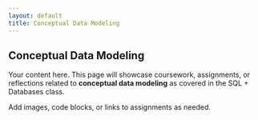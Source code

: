 ```yaml
---
layout: default
title: Conceptual Data Modeling
---
```


## Conceptual Data Modeling

Your content here. This page will showcase coursework, assignments, or reflections related to **conceptual data modeling** as covered in the SQL + Databases class.

Add images, code blocks, or links to assignments as needed.
